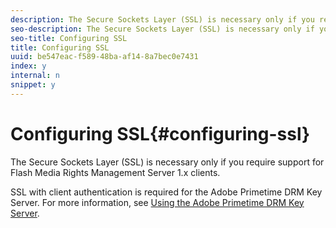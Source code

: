 ```yaml
---
description: The Secure Sockets Layer (SSL) is necessary only if you require support for Flash Media Rights Management Server 1.x clients.
seo-description: The Secure Sockets Layer (SSL) is necessary only if you require support for Flash Media Rights Management Server 1.x clients.
seo-title: Configuring SSL
title: Configuring SSL
uuid: be547eac-f589-48ba-af14-8a7bec0e7431
index: y
internal: n
snippet: y
---
```


# Configuring SSL{#configuring-ssl}

The Secure Sockets Layer (SSL) is necessary only if you require support for Flash Media Rights Management Server 1.x clients.

SSL with client authentication is required for the Adobe Primetime DRM Key Server. For more information, see [Using the Adobe Primetime DRM Key Server](https://help.adobe.com/en_US/primetime/drm/5.3/using-the-drm-key-server/index.html#concept-Using_the_Adobe_Primetime_DRM_Key_Server). 
